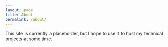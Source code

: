 ```yaml
---
layout: page
title: About
permalink: /about/
---
```


This site is currently a placeholder, but I hope to use it to host my technical projects at some time.
